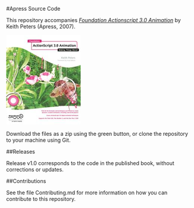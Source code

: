 #Apress Source Code

This repository accompanies [*Foundation Actionscript 3.0 Animation*](http://www.apress.com/9781590597910) by Keith Peters (Apress, 2007).

![Cover image](9781590597910.jpg)

Download the files as a zip using the green button, or clone the repository to your machine using Git.

##Releases

Release v1.0 corresponds to the code in the published book, without corrections or updates.

##Contributions

See the file Contributing.md for more information on how you can contribute to this repository.
